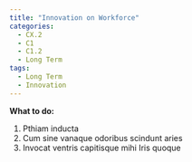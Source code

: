 ```yaml
---
title: "Innovation on Workforce"
categories:
  - CX.2
  - C1
  - C1.2
  - Long Term
tags:
  - Long Term
  - Innovation
---
```


**What to do:**

1. Pthiam inducta
2. Cum sine vanaque odoribus scindunt aries
3. Invocat ventris capitisque mihi Iris quoque
